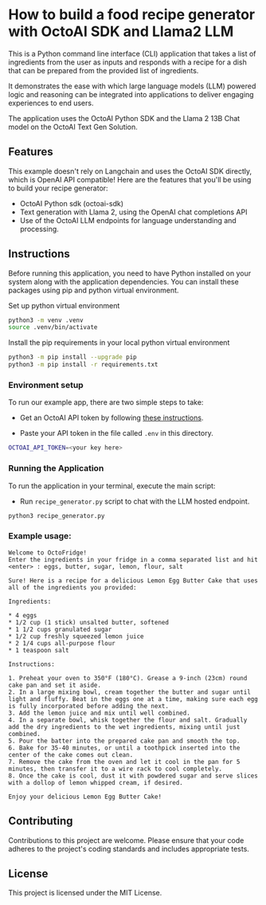 # How to build a food recipe generator with OctoAI SDK and Llama2 LLM

This is a Python command line interface (CLI) application that takes a list of ingredients from the user as inputs and responds with a recipe for a dish that can be prepared from the provided list of ingredients. 

It demonstrates the ease with which large language models (LLM) powered logic and reasoning can be integrated into applications to deliver engaging experiences to end users. 

The application uses the OctoAI Python SDK and the Llama 2 13B Chat model on the OctoAI Text Gen Solution.

## Features

This example doesn't rely on Langchain and uses the OctoAI SDK directly, which is OpenAI API compatible! Here are the features that you'll be using to build your recipe generator:

* OctoAI Python sdk (octoai-sdk)
* Text generation with Llama 2, using the OpenAI chat completions API
* Use of the OctoAI LLM endpoints for language understanding and processing.

## Instructions

Before running this application, you need to have Python installed on your system along with the application dependencies. You can install these packages using pip and python virtual environment.

Set up python virtual environment

```bash
python3 -m venv .venv
source .venv/bin/activate
```

Install the pip requirements in your local python virtual environment

```bash
python3 -m pip install --upgrade pip
python3 -m pip install -r requirements.txt
```

### Environment setup

To run our example app, there are two simple steps to take:

- Get an OctoAI API token by following [these instructions](https://docs.octoai.cloud/docs/how-to-create-an-octoai-access-token).

- Paste your API token in the file called `.env` in this directory.

```bash
OCTOAI_API_TOKEN=<your key here>
```

### Running the Application

To run the application in your terminal, execute the main script:

- Run `recipe_generator.py` script to chat with the LLM hosted endpoint.
```bash
python3 recipe_generator.py
```

### Example usage:
```text
Welcome to OctoFridge!
Enter the ingredients in your fridge in a comma separated list and hit <enter> : eggs, butter, sugar, lemon, flour, salt

Sure! Here is a recipe for a delicious Lemon Egg Butter Cake that uses all of the ingredients you provided:

Ingredients:

* 4 eggs
* 1/2 cup (1 stick) unsalted butter, softened
* 1 1/2 cups granulated sugar
* 1/2 cup freshly squeezed lemon juice
* 2 1/4 cups all-purpose flour
* 1 teaspoon salt

Instructions:

1. Preheat your oven to 350°F (180°C). Grease a 9-inch (23cm) round cake pan and set it aside.
2. In a large mixing bowl, cream together the butter and sugar until light and fluffy. Beat in the eggs one at a time, making sure each egg is fully incorporated before adding the next.
3. Add the lemon juice and mix until well combined.
4. In a separate bowl, whisk together the flour and salt. Gradually add the dry ingredients to the wet ingredients, mixing until just combined.
5. Pour the batter into the prepared cake pan and smooth the top.
6. Bake for 35-40 minutes, or until a toothpick inserted into the center of the cake comes out clean.
7. Remove the cake from the oven and let it cool in the pan for 5 minutes, then transfer it to a wire rack to cool completely.
8. Once the cake is cool, dust it with powdered sugar and serve slices with a dollop of lemon whipped cream, if desired.

Enjoy your delicious Lemon Egg Butter Cake!
```

## Contributing

Contributions to this project are welcome. Please ensure that your code adheres to the project's coding standards and includes appropriate tests.

## License

This project is licensed under the MIT License.
